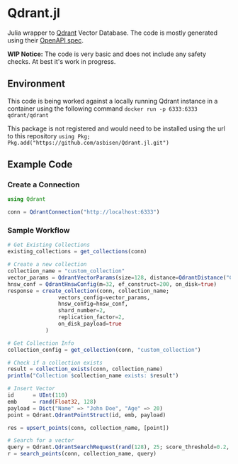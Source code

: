# Qdrant.jl

Julia wrapper to [Qdrant](https://qdrant.tech/) Vector Database. The code is mostly
generated using their [OpenAPI spec](https://qdrant.github.io/qdrant/redoc/index.html).

**WIP Notice:** The code is very basic and does not include any safety checks. At best it's
work in progress.

## Environment

This code is being worked against a locally running Qdrant instance in a container using the
following command `docker run -p 6333:6333 qdrant/qdrant`

This package is not registered and would need to be installed using the url to this
repository `using Pkg; Pkg.add("https://github.com/asbisen/Qdrant.jl.git")`

## Example Code

### Create a Connection

```julia
using Qdrant

conn = QdrantConnection("http://localhost:6333")
```

### Sample Workflow

```julia
# Get Existing Collections
existing_collections = get_collections(conn)

# Create a new collection
collection_name = "custom_collection"
vector_params = QdrantVectorParams(size=128, distance=QdrantDistance("Cosine"))
hnsw_conf = QdrantHnswConfig(m=32, ef_construct=200, on_disk=true)
response = create_collection(conn, collection_name;
                vectors_config=vector_params,
                hnsw_config=hnsw_conf,
                shard_number=2,
                replication_factor=2,
                on_disk_payload=true
            )

# Get Collection Info
collection_config = get_collection(conn, "custom_collection")

# Check if a collection exists
result = collection_exists(conn, collection_name)
println("Collection $collection_name exists: $result")

# Insert Vector
id      = UInt(110)
emb     = rand(Float32, 128)
payload = Dict("Name" => "John Doe", "Age" => 20)
point = Qdrant.QdrantPointStruct(id, emb, payload)

res = upsert_points(conn, collection_name, [point])

# Search for a vector
query = Qdrant.QdrantSearchRequest(rand(128), 25; score_threshold=0.2, with_vector=false)
r = search_points(conn, collection_name, query)
```

